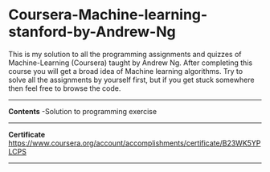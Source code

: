 # Coursera-Machine-learning-stanford-by-Andrew-Ng
This is my solution to all the programming assignments and quizzes of Machine-Learning (Coursera) taught by Andrew Ng. After completing this course you will get a broad idea of Machine learning algorithms. Try to solve all the assignments by yourself first, but if you get stuck somewhere then feel free to browse the code.
- - - -
**Contents**
 -Solution to programming exercise
 - - - -
**Certificate**
https://www.coursera.org/account/accomplishments/certificate/B23WK5YPLCPS
- - - -
